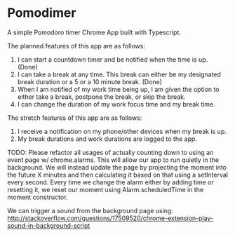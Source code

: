 # Pomodimer

A simple Pomodoro timer Chrome App built with Typescript.

The planned features of this app are as follows:

1. I can start a countdown timer and be notified when the time is up. (Done)
2. I can take a break at any time. This break can either be my designated break duration or a 5 or a 10 minute break. (Done)
3. When I am notified of my work time being up, I am given the option to either take a break, postpone the break, or skip the break.
4. I can change the duration of my work focus time and my break time.

The stretch features of this app are as follows:

1. I receive a notification on my phone/other devices when my break is up.
2. My break durations and work durations are logged to the app.

TODO: Please refactor all usages of actually counting down to using an event page w/ chrome.alarms.
This will allow our app to run quietly in the background. 
We will instead update the page by projecting the moment into the future X minutes and then calculating it based on that using a setInterval every second.
Every time we change the alarm either by adding time or resetting it, we reset our moment using Alarm.scheduledTime in the moment constructor.

We can trigger a sound from the background page using: http://stackoverflow.com/questions/17509520/chrome-extension-play-sound-in-background-script
